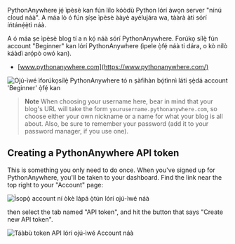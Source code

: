 PythonAnywhere jẹ́ ìpèsè kan fún lílo kóòdù Python lórí àwọn server "nínú cloud náà". A máa lò ó fún ṣíṣe ìpèsè ààyè ayélujára wa, tààrà àti sórí íńtánẹ́ẹ̀tì náà.

A ó máa ṣe ìpèsè blog tí a n kọ́ náà sórí PythonAnywhere. Forúkọ sílẹ̀ fún account "Beginner" kan lórí PythonAnywhere (ìpele ọ̀fẹ́ náà ti dára, o kò nílò káàdì arọ́pò owó kan).

* [www.pythonanywhere.com](https://www.pythonanywhere.com/)

![Ojú-ìwé ìforúkọsílẹ̀ PythonAnywhere tó n ṣàfihàn bọ́tìnnì láti ṣẹ̀dá account 'Beginner' ọ̀fẹ́ kan](../deploy/images/pythonanywhere_beginner_account_button.png)

> **Note** When choosing your username here, bear in mind that your blog's URL will take the form `yourusername.pythonanywhere.com`, so choose either your own nickname or a name for what your blog is all about. Also, be sure to remember your password (add it to your password manager, if you use one).

## Creating a PythonAnywhere API token

This is something you only need to do once. When you've signed up for PythonAnywhere, you'll be taken to your dashboard. Find the link near the top right to your "Account" page:

![Ìsopọ̀ account ní òkè lápá ọ̀tún lórí ojú-ìwé náà](../deploy/images/pythonanywhere_account.png)

then select the tab named "API token", and hit the button that says "Create new API token".

![Táàbù token API lórí ojú-ìwé Account náà](../deploy/images/pythonanywhere_create_api_token.png)